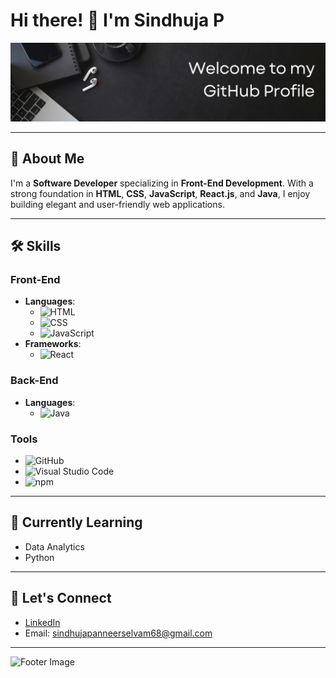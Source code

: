 # Hi there! 👋 I'm Sindhuja P

![Header Image](https://raw.githubusercontent.com/navdeeps635/navdeeps635/main/Banner.png)

---

## 🌟 About Me
I'm a **Software Developer** specializing in **Front-End Development**. With a strong foundation in **HTML**, **CSS**, **JavaScript**, **React.js**, and **Java**, I enjoy building elegant and user-friendly web applications.

---

## 🛠️ Skills

### Front-End
- **Languages**: 
  - ![HTML](https://img.shields.io/badge/-HTML5-E34F26?logo=html5&logoColor=white)
  - ![CSS](https://img.shields.io/badge/-CSS3-1572B6?logo=css3&logoColor=white)
  - ![JavaScript](https://img.shields.io/badge/-JavaScript-F7DF1E?logo=javascript&logoColor=black)
- **Frameworks**: 
  - ![React](https://img.shields.io/badge/-React-61DAFB?logo=react&logoColor=black)

### Back-End
- **Languages**: 
  - ![Java](https://img.shields.io/badge/-Java-007396?logo=java&logoColor=white)

### Tools
- ![GitHub](https://img.shields.io/badge/-GitHub-181717?logo=github&logoColor=white)
- ![Visual Studio Code](https://img.shields.io/badge/-VS%20Code-007ACC?logo=visualstudiocode&logoColor=white)
- ![npm](https://img.shields.io/badge/-npm-CB3837?logo=npm&logoColor=white)


---

## 🌱 Currently Learning

- Data Analytics
- Python

---

## 🔗 Let's Connect
- [LinkedIn](https://www.linkedin.com/in/sindhujapanneerselvam04/)  
- Email: sindhujapanneerselvam68@gmail.com

---

![Footer Image](https://th.bing.com/th/id/R.428aa356e24c89873453bd8c5d68c4c9?rik=17dCtF07JthI6g&riu=http%3a%2f%2fwebspace.ship.edu%2fcgboer%2fthanks3.gif&ehk=qoOqJHIYyCLW38A18Qwxon6%2fmZ452nbDyI5oJTQPgZ0%3d&risl=&pid=ImgRaw&r=0)



